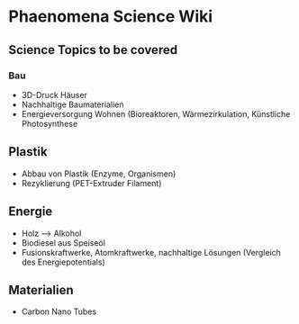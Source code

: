 # Phaenomena Science Wiki

## Science Topics to be covered

### Bau
- 3D-Druck Häuser
- Nachhaltige Baumaterialien
- Energieversorgung Wohnen (Bioreaktoren, Wärmezirkulation, Künstliche Photosynthese

## Plastik
- Abbau von Plastik (Enzyme, Organismen)
- Rezyklierung (PET-Extruder Filament)


## Energie
- Holz --> Alkohol
- Biodiesel aus Speiseöl
- Fusionskraftwerke, Atomkraftwerke, nachhaltige Lösungen (Vergleich des Energiepotentials)

## Materialien
- Carbon Nano Tubes

